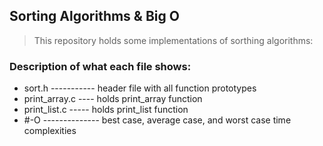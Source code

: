 ## Sorting Algorithms & Big O
> This repository holds some implementations of sorthing algorithms:

### Description of what each file shows:
* sort.h ----------- header file with all function prototypes
* print_array.c ---- holds print_array function
* print_list.c ----- holds print_list function
* #-O -------------- best case, average case, and worst case time complexities

